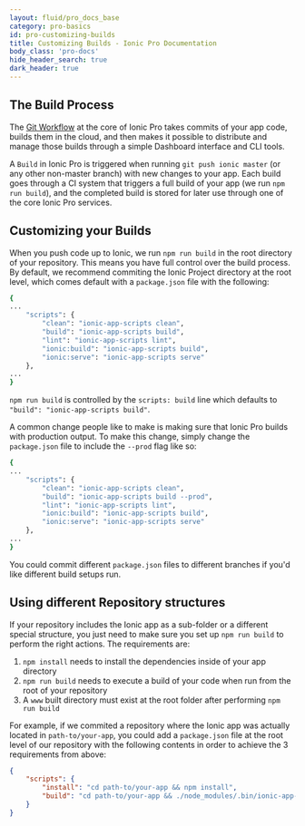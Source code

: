 ```yaml
---
layout: fluid/pro_docs_base
category: pro-basics
id: pro-customizing-builds
title: Customizing Builds - Ionic Pro Documentation
body_class: 'pro-docs'
hide_header_search: true
dark_header: true
---
```


## The Build Process

The [Git Workflow](/docs/pro/basics/git/) at the core of Ionic Pro takes commits of your app code, builds them in the cloud, and then makes it possible to distribute and manage those builds through a simple Dashboard interface and CLI tools.

A `Build` in Ionic Pro is triggered when running `git push ionic master` (or any other non-master branch) with new changes to your app. Each build goes through a CI system that triggers a full build of your app (we run `npm run build`), and the completed build is stored for later use through one of the core Ionic Pro services.

## Customizing your Builds

When you push code up to Ionic, we run `npm run build` in the root directory of your repository. This means you have full control over the build process. By default, we recommend commiting the Ionic Project directory at the root level, which comes default with a `package.json` file with the following:

```bash
{
...
    "scripts": {
        "clean": "ionic-app-scripts clean",
        "build": "ionic-app-scripts build",
        "lint": "ionic-app-scripts lint",
        "ionic:build": "ionic-app-scripts build",
        "ionic:serve": "ionic-app-scripts serve"
    },
...
}
```

`npm run build` is controlled by the `scripts: build` line which defaults to `"build": "ionic-app-scripts build"`.

A common change people like to make is making sure that Ionic Pro builds with production output. To make this change, simply change the `package.json` file to include the `--prod` flag like so:

```bash
{
...
    "scripts": {
        "clean": "ionic-app-scripts clean",
        "build": "ionic-app-scripts build --prod",
        "lint": "ionic-app-scripts lint",
        "ionic:build": "ionic-app-scripts build",
        "ionic:serve": "ionic-app-scripts serve"
    },
...
}
```

You could commit different `package.json` files to different branches if you'd like different build setups run.

## Using different Repository structures

If your repository includes the Ionic app as a sub-folder or a different special structure, you just need to make sure you set up `npm run build` to perform the right actions. The requirements are:

1. `npm install` needs to install the dependencies inside of your app directory
2. `npm run build` needs to execute a build of your code when run from the root of your repository
3. A `www` built directory must exist at the root folder after performing `npm run build`

For example, if we commited a repository where the Ionic app was actually located in `path-to/your-app`, you could add a `package.json` file at the root level of our repository with the following contents in order to achieve the 3 requirements from above:

```json
{
    "scripts": {
        "install": "cd path-to/your-app && npm install",
        "build": "cd path-to/your-app && ./node_modules/.bin/ionic-app-scripts build --prod --wwwDir ./../../www"
    }
}
```


